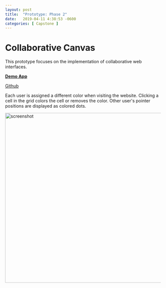 ```yaml
---
layout: post
title:  "Prototype: Phase 2"
date:   2019-04-11 4:38:53 -0600
categories: [ Capstone ]
---
```


# Collaborative Canvas

This prototype focuses on the implementation of collaborative web interfaces.

[**Demo App**](https://draw-collab.herokuapp.com/)

[Github](https://github.com/LucasDachman/draw-collab)

Each user is assigned a different color when visiting the website. Clicking a cell in the grid colors the cell or removes the color. Other user's pointer positions are displayed as colored dots. 

<img src="{{ site.baseurl }}/assets/image/capstone-1/collab-canvas.png" alt="screenshot" style="width:550px;"/>